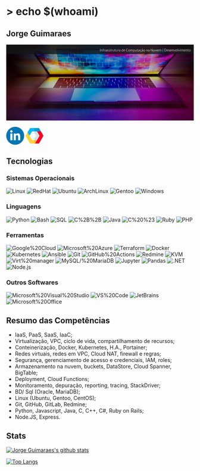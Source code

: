 # > echo $(whoami)

## Jorge Guimaraes

![Header][header-img]

[![Linkedin][linkedin-img]][linkedin-link]
[![GCP][gcp-img]][gcp-link]

## Tecnologias

### Sistemas Operacionais

![Linux](https://img.shields.io/badge/OS-Linux-2F3E46?logo=linux&logoColor=fff&labelColor=00171f&style=flat-square)
![RedHat](https://img.shields.io/badge/Linux-RedHat-2F3E46?logo=redhat&logoColor=fff&labelColor=00171f&style=flat-square)
![Ubuntu](https://img.shields.io/badge/Linux-Ubuntu-2F3E46?logo=ubuntu&logoColor=fff&labelColor=00171f&style=flat-square)
![ArchLinux](https://img.shields.io/badge/Linux-ArchLinux-2F3E46?logo=ArchLinux&logoColor=fff&labelColor=00171f&style=flat-square)
![Gentoo](https://img.shields.io/badge/Linux-Gentoo-2F3E46?logo=Gentoo&logoColor=fff&labelColor=00171f&style=flat-square)
![Windows](https://img.shields.io/badge/OS-Windows-2F3E46?logo=windows&logoColor=fff&labelColor=00171f&style=flat-square)

### Linguagens

![Python](https://img.shields.io/badge/Linguagem-Python-354F52?logo=python&logoColor=fff&labelColor=00171f&style=flat-square)
![Bash](https://img.shields.io/badge/Linguagem-Bash-354F52?logo=gnubash&logoColor=fff&labelColor=00171f&style=flat-square)
![SQL](https://img.shields.io/badge/Linguagem-SQL-354F52?logo=postgresql&logoColor=fff&labelColor=00171f&style=flat-square)
![C%2B%2B](https://img.shields.io/badge/Linguagem-C%2B%2B-354F52?logo=c%2B%2B&logoColor=fff&labelColor=00171f&style=flat-square)
![Java](https://img.shields.io/badge/Linguagem-Java-354F52?logo=java&logoColor=fff&labelColor=00171f&style=flat-square)
![C%20%23](https://img.shields.io/badge/Linguagem-C%20%23-354F52?logo=c-sharp&logoColor=fff&labelColor=00171f&style=flat-square)
![Ruby](https://img.shields.io/badge/Linguagem-Ruby-354F52?logo=ruby&logoColor=fff&labelColor=00171f&style=flat-square)
![PHP](https://img.shields.io/badge/Linguagem-PHP-354F52?logo=php&logoColor=fff&labelColor=00171f&style=flat-square)

### Ferramentas

![Google%20Cloud](https://img.shields.io/badge/Ferramenta-Google%20Cloud-52796F?logo=google-cloud&logoColor=fff&labelColor=00171f&style=flat-square)
![Microsoft%20Azure](https://img.shields.io/badge/Ferramenta-Microsoft%20Azure-52796F?logo=microsoft-azure&logoColor=fff&labelColor=00171f&style=flat-square)
![Terraform](https://img.shields.io/badge/Ferramenta-Terraform-52796F?logo=terraform&logoColor=fff&labelColor=00171f&style=flat-square)
![Docker](https://img.shields.io/badge/Ferramenta-Docker-52796F?logo=docker&logoColor=fff&labelColor=00171f&style=flat-square)
![Kubernetes](https://img.shields.io/badge/Ferramenta-Kubernetes-52796F?logo=Kubernetes&logoColor=fff&labelColor=00171f&style=flat-square)
![Ansible](https://img.shields.io/badge/Ferramenta-Ansible-52796F?logo=ansible&logoColor=fff&labelColor=00171f&style=flat-square)
![Git](https://img.shields.io/badge/Ferramenta-Git-52796F?logo=git&logoColor=fff&labelColor=00171f&style=flat-square)
![GitHub%20Actions](https://img.shields.io/badge/Ferramenta-GitHub%20Actions-52796F?logo=github&logoColor=fff&labelColor=00171f&style=flat-square)
![Redmine](https://img.shields.io/badge/Ferramenta-Redmine-52796F?logo=Redmine&logoColor=fff&labelColor=00171f&style=flat-square)
![KVM](https://img.shields.io/badge/Ferramenta-KVM-52796F?logo=linux&logoColor=fff&labelColor=00171f&style=flat-square)
![Virt%20manager](https://img.shields.io/badge/Ferramenta-Virt%20Manager-52796F?logo=linux&logoColor=fff&labelColor=00171f&style=flat-square)
![MySQL/%20MariaDB](https://img.shields.io/badge/Ferramenta-MySQL/%20MariaDB-52796F?logo=mariadb&logoColor=fff&labelColor=00171f&style=flat-square)
![Jupyter](https://img.shields.io/badge/Ferramenta-Jupyter-52796F?logo=jupyter&logoColor=fff&labelColor=00171f&style=flat-square)
![Pandas](https://img.shields.io/badge/Ferramenta-Pandas-52796F?logo=pandas&logoColor=fff&labelColor=00171f&style=flat-square)
![.NET](https://img.shields.io/badge/Ferramenta-.NET-52796F?logo=.net&logoColor=fff&labelColor=00171f&style=flat-square)
![Node.js](https://img.shields.io/badge/Ferramenta-Node.js-52796F?logo=node.js&logoColor=fff&labelColor=00171f&style=flat-square)

### Outros Softwares

![Microsoft%20Visual%20Studio](https://img.shields.io/badge/Programas-Microsoft%20Visual%20Studio-84A98C?logo=visual-studio&logoColor=fff&labelColor=00171f&style=flat-square)
![VS%20Code](https://img.shields.io/badge/Programas-VS%20Code-84A98C?logo=visual-studio-code&logoColor=fff&labelColor=00171f&style=flat-square)
![JetBrains](https://img.shields.io/badge/Programas-JetBrains-84A98C?logo=jetbrains&logoColor=fff&labelColor=00171f&style=flat-square)
![Microsoft%20Office](https://img.shields.io/badge/Programas-Microsoft%20Office-84A98C?logo=microsoft-office&logoColor=fff&labelColor=00171f&style=flat-square)

## Resumo das Competências

* IaaS, PaaS, SaaS, IaaC;
* Virtualização, VPC, ciclo de vida, compartilhamento de recursos;
* Conteinerização, Docker, Kubernetes, H.A., Portainer;
* Redes virtuais, redes em VPC, Cloud NAT, firewall  e regras;
* Segurança, gerenciamento de acesso e credenciais, IAM, roles;
* Armazenamento na nuvem, buckets, DataStore, Cloud Spanner, BigTable;
* Deployment, Cloud Functions;
* Monitoramento,  depuração, reporting, tracing, StackDriver;
* BD/ Sql (Oracle, MariaDB);
* Linux (Ubuntu, Gentoo, CentOS);
* Git, GitHub, GitLab, Redmine;
* Python, Javascript, Java, C, C++, C#, Ruby on Rails;
* Node.JS, Express.

## Stats

[![Jorge Guimaraes's github stats](https://github-readme-stats.vercel.app/api?username=JorgeMGuimaraes&count_private=true&show_icons=true&theme=tokyonight)](https://github.com/JorgeMGuimaraes)

[![Top Langs](https://github-readme-stats.vercel.app/api/top-langs/?username=JorgeMGuimaraes&count_private=true&theme=tokyonight)](https://github.com/JorgeMGuimaraes?tab=repositories)

[header-img]: /images/header.jpg
[linkedin-img]: images/linkedin.png
[gcp-img]: images/google-cloud.png

[linkedin-link]: https://www.linkedin.com/in/jorgedev/
[gcp-link]: https://www.cloudskillsboost.google/public_profiles/9abd153e-d0ce-447a-b747-c16a1eb75864
